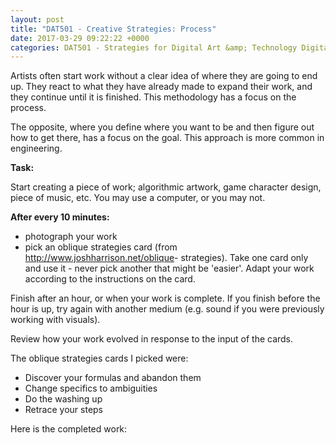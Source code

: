 ```yaml
---
layout: post
title: "DAT501 - Creative Strategies: Process"
date: 2017-03-29 09:22:22 +0000
categories: DAT501 - Strategies for Digital Art &amp; Technology Digital Art &amp; Technology
---
```


<!-- wp:paragraph -->
<p>Artists often start work without a clear idea of where they are going to end up. They react to what they have already made to expand their work, and they continue until it is finished. This methodology has a focus on the process.</p>
<!-- /wp:paragraph -->

<!-- wp:paragraph -->
<p>The opposite, where you define where you want to be and then figure out how to get there, has a focus on the goal. This approach is more common in engineering.</p>
<!-- /wp:paragraph -->

<!-- wp:paragraph -->
<p><strong>Task:</strong></p>
<!-- /wp:paragraph -->

<!-- wp:paragraph -->
<p>Start creating a piece of work; algorithmic artwork, game character design, piece of music, etc. You may use a computer, or you may not.</p>
<!-- /wp:paragraph -->

<!-- wp:paragraph -->
<p><strong>After every 10 minutes:</strong></p>
<!-- /wp:paragraph -->

<!-- wp:list -->
<ul><!-- wp:list-item -->
<li>photograph your work</li>
<!-- /wp:list-item -->

<!-- wp:list-item -->
<li>pick an oblique strategies card (from <a href="http://www.joshharrison.net/oblique">http://www.joshharrison.net/oblique</a>- strategies). Take one card only and use it - never pick another that might be 'easier'. Adapt your work according to the instructions on the card.</li>
<!-- /wp:list-item --></ul>
<!-- /wp:list -->

<!-- wp:paragraph -->
<p>Finish after an hour, or when your work is complete. If you finish before the hour is up, try again with another medium (e.g. sound if you were previously working with visuals).</p>
<!-- /wp:paragraph -->

<!-- wp:paragraph -->
<p>Review how your work evolved in response to the input of the cards.</p>
<!-- /wp:paragraph -->

<!-- wp:paragraph -->
<p>The oblique strategies cards I picked were:</p>
<!-- /wp:paragraph -->

<!-- wp:list -->
<ul><!-- wp:list-item -->
<li>Discover your formulas and abandon&nbsp;them</li>
<!-- /wp:list-item -->

<!-- wp:list-item -->
<li>Change specifics to&nbsp;ambiguities</li>
<!-- /wp:list-item -->

<!-- wp:list-item -->
<li>Do the washing&nbsp;up</li>
<!-- /wp:list-item -->

<!-- wp:list-item -->
<li>Retrace your&nbsp;steps</li>
<!-- /wp:list-item --></ul>
<!-- /wp:list -->

<!-- wp:paragraph -->
<p>Here is the completed work:</p>
<!-- /wp:paragraph -->

<!-- wp:gallery {"linkTo":"media"} -->
<figure class="wp-block-gallery has-nested-images columns-default is-cropped"><!-- wp:image {"id":765,"sizeSlug":"large","linkDestination":"none"} -->
<figure class="wp-block-image size-large"><img src="https://www.circleseven.co.uk/wp-content/uploads/2023/05/01img_2019_33567664512_o-1024x768.jpg" alt="" class="wp-image-765"/></figure>
<!-- /wp:image -->

<!-- wp:image {"id":769,"sizeSlug":"large","linkDestination":"none"} -->
<figure class="wp-block-image size-large"><img src="https://www.circleseven.co.uk/wp-content/uploads/2023/05/02img_2020_32881345184_o-1024x768.jpg" alt="" class="wp-image-769"/></figure>
<!-- /wp:image -->

<!-- wp:image {"id":766,"sizeSlug":"large","linkDestination":"none"} -->
<figure class="wp-block-image size-large"><img src="https://www.circleseven.co.uk/wp-content/uploads/2023/05/03img_2021_33339422920_o-1024x768.jpg" alt="" class="wp-image-766"/></figure>
<!-- /wp:image -->

<!-- wp:image {"id":767,"sizeSlug":"large","linkDestination":"none"} -->
<figure class="wp-block-image size-large"><img src="https://www.circleseven.co.uk/wp-content/uploads/2023/05/04img_2022_33567660912_o-1024x768.jpg" alt="" class="wp-image-767"/></figure>
<!-- /wp:image -->

<!-- wp:image {"id":768,"sizeSlug":"large","linkDestination":"none"} -->
<figure class="wp-block-image size-large"><img src="https://www.circleseven.co.uk/wp-content/uploads/2023/05/05img_2023_33339420170_o-1024x768.jpg" alt="" class="wp-image-768"/></figure>
<!-- /wp:image --></figure>
<!-- /wp:gallery -->